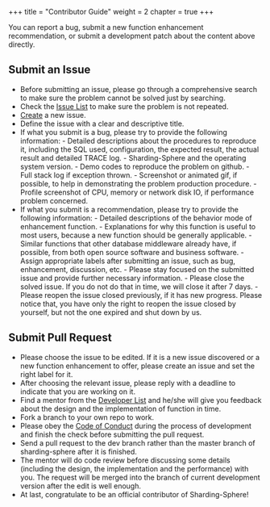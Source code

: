 +++
title = "Contributor Guide"
weight = 2
chapter = true
+++

You can report a bug, submit a new function enhancement recommendation, or submit a development patch about the content above directly.

## Submit an Issue

 - Before submitting an issue, please go through a comprehensive search to make sure the problem cannot be solved just by searching.
 - Check the [Issue List](https://github.com/sharding-sphere/sharding-sphere/issues) to make sure the problem is not repeated.
 - [Create](https://github.com/sharding-sphere/sharding-sphere/issues/new) a new issue.
 - Define the issue with a clear and descriptive title.
 - If what you submit is a bug, please try to provide the following information:
       - Detailed descriptions about the procedures to reproduce it, including the SQL used, configuration, the expected result, the actual result and detailed TRACE log.
       - Sharding-Sphere and the operating system version.
       - Demo codes to reproduce the problem on github.
       - Full stack log if exception thrown.
       - Screenshot or animated gif, if possible, to help in demonstrating the problem production procedure.
       - Profile screenshot of CPU, memory or network disk IO, if performance problem concerned.
 - If what you submit is a recommendation, please try to provide the following information:
       - Detailed descriptions of the behavior mode of enhancement function.
       - Explanations for why this function is useful to most users, because a new function should be generally applicable.
       - Similar functions that other database middleware already have, if possible, from both open source software and business software.
       - Assign appropriate labels after submitting an issue, such as bug, enhancement, discussion, etc.
       - Please stay focused on the submitted issue and provide further necessary information.
       - Please close the solved issue. If you do not do that in time, we will close it after 7 days.
       - Please reopen the issue closed previously, if it has new progress. Please notice that, you have only the right to reopen the issue closed by yourself, but not the one expired and shut down by us.

## Submit Pull Request

 - Please choose the issue to be edited. If it is a new issue discovered or a new function enhancement to offer, please create an issue and set the right label for it.
 - After choosing the relevant issue, please reply with a deadline to indicate that you are working on it.
 - Find a mentor from the [Developer List](/en/organization/) and he/she will give you feedback about the design and the implementation of function in time.
 - Fork a branch to your own repo to work.
 - Please obey the [Code of Conduct](/en/contribute/code_conduct/) during the process of development and finish the check before submitting the pull request.
 - Send a pull request to the dev branch rather than the master branch of sharding-sphere after it is finished.
 - The mentor will do code review before discussing some details (including the design, the implementation and the performance) with you. The request will be merged into the branch of current development version after the edit is well enough.
 - At last, congratulate to be an official contributor of Sharding-Sphere!
